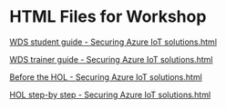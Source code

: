 ﻿# HTML Files for Workshop

[WDS student guide - Securing Azure IoT solutions.html](https://cloudworkshop.blob.core.windows.net/securing-iot-end-to-end/Whiteboard%20design%20session/WDS%20student%20guide%20-%20Securing%20the%20IoT%20end-to-end.html)

[WDS trainer guide - Securing Azure IoT solutions.html](https://cloudworkshop.blob.core.windows.net/securing-iot-end-to-end/Whiteboard%20design%20session/WDS%20trainer%20guide%20-%20Securing%20the%20IoT%20end-to-end.html)

[Before the HOL - Securing Azure IoT solutions.html](https://cloudworkshop.blob.core.windows.net/securing-iot-end-to-end/Hands-on%20lab/Before%20the%20HOL%20-%20Securing%20the%20IoT%20end-to-end.html)

[HOL step-by step - Securing Azure IoT solutions.html](https://cloudworkshop.blob.core.windows.net/securing-iot-end-to-end/Hands-on%20lab/HOL%20step-by%20step%20-%20Securing%20the%20IoT%20end-to-end.html)